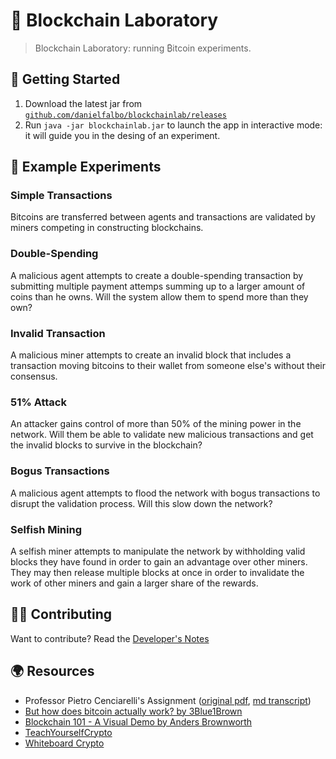 # 🔬 Blockchain Laboratory

> Blockchain Laboratory: running ₿itcoin experiments.

## 🚦 Getting Started

1. Download the latest jar from [`github.com/danielfalbo/blockchainlab/releases`](https://github.com/danielfalbo/blockchainlab/releases)
2. Run `java -jar blockchainlab.jar` to launch the app in interactive mode: it will guide you in the desing of an experiment.

## 🧫 Example Experiments

### Simple Transactions

Bitcoins are transferred between agents and transactions are validated by miners competing in constructing blockchains.

### Double-Spending

A malicious agent attempts to create a double-spending transaction by submitting multiple payment attemps summing up to a larger amount of coins than he owns. Will the system allow them to spend more than they own?

### Invalid Transaction

A malicious miner attempts to create an invalid block that includes a transaction moving bitcoins to their wallet from someone else's without their consensus.

### 51% Attack

An attacker gains control of more than 50% of the mining power in the network. Will them be able to validate new malicious transactions and get the invalid blocks to survive in the blockchain?

### Bogus Transactions

A malicious agent attempts to flood the network with bogus transactions to disrupt the validation process. Will this slow down the network?

### Selfish Mining

A selfish miner attempts to manipulate the network by withholding valid blocks they have found in order to gain an advantage over other miners. They may then release multiple blocks at once in order to invalidate the work of other miners and gain a larger share of the rewards.

## 👨‍💻 Contributing

Want to contribute? Read the [Developer's Notes](./dev.md)

## 🌍 Resources

- Professor Pietro Cenciarelli's Assignment ([original pdf](./assignment.pdf), [md transcript](./assignment.md))
- [But how does bitcoin actually work? by 3Blue1Brown](https://youtu.be/bBC-nXj3Ng4)
- [Blockchain 101 - A Visual Demo by Anders Brownworth](https://youtu.be/_160oMzblY8)
- [TeachYourselfCrypto](https://teachyourselfcrypto.com)
- [Whiteboard Crypto](https://www.youtube.com/c/whiteboardcrypto)
